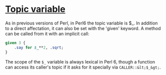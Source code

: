 [1]: http://rosettacode.org/wiki/Topic_variable

# [Topic variable][1]

As in previous versions of Perl, in Perl6 the topic variable is $\_. In addition to a direct affectation, it can also be set with the 'given' keyword. A method can be called from it with an implicit call:

```perl
given 3 {
    .say for $_**2, .sqrt;
}
```


The scope of the `$_` variable is always lexical in Perl 6, though a function can access its caller's topic if it asks for it specially via `CALLER::&lt;$_&gt;`.